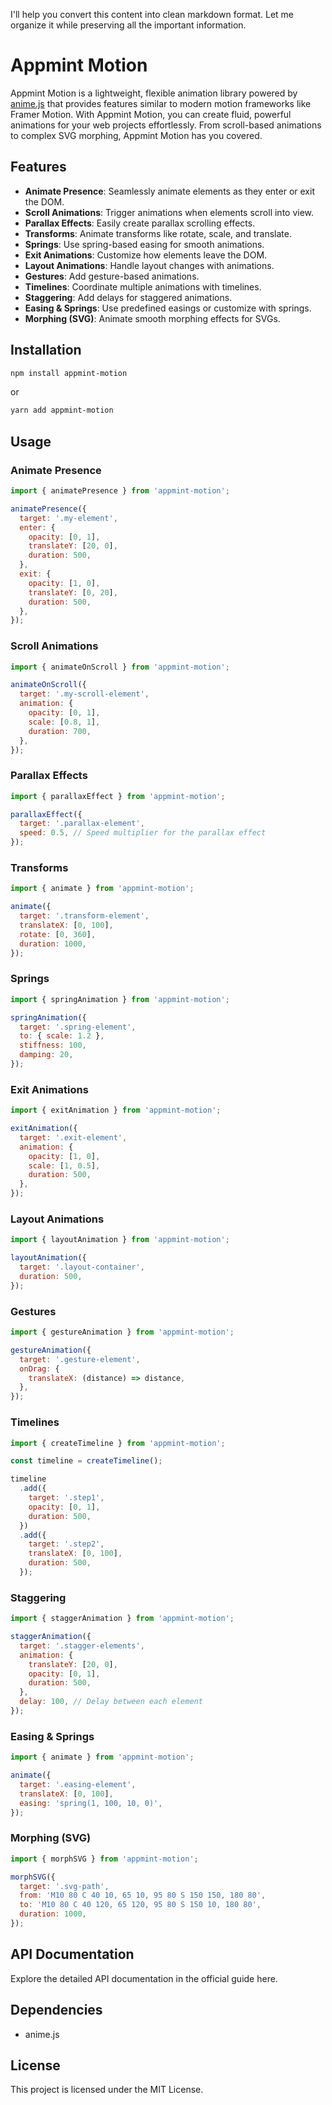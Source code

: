 I'll help you convert this content into clean markdown format. Let me organize it while preserving all the important information.

# Appmint Motion

Appmint Motion is a lightweight, flexible animation library powered by [anime.js](https://animejs.com/) that provides features similar to modern motion frameworks like Framer Motion. With Appmint Motion, you can create fluid, powerful animations for your web projects effortlessly. From scroll-based animations to complex SVG morphing, Appmint Motion has you covered.

## Features

- **Animate Presence**: Seamlessly animate elements as they enter or exit the DOM.
- **Scroll Animations**: Trigger animations when elements scroll into view.
- **Parallax Effects**: Easily create parallax scrolling effects.
- **Transforms**: Animate transforms like rotate, scale, and translate.
- **Springs**: Use spring-based easing for smooth animations.
- **Exit Animations**: Customize how elements leave the DOM.
- **Layout Animations**: Handle layout changes with animations.
- **Gestures**: Add gesture-based animations.
- **Timelines**: Coordinate multiple animations with timelines.
- **Staggering**: Add delays for staggered animations.
- **Easing & Springs**: Use predefined easings or customize with springs.
- **Morphing (SVG)**: Animate smooth morphing effects for SVGs.

## Installation

```bash
npm install appmint-motion
```

or

```bash
yarn add appmint-motion
```

## Usage

### Animate Presence

```javascript
import { animatePresence } from 'appmint-motion';

animatePresence({
  target: '.my-element',
  enter: {
    opacity: [0, 1],
    translateY: [20, 0],
    duration: 500,
  },
  exit: {
    opacity: [1, 0],
    translateY: [0, 20],
    duration: 500,
  },
});
```

### Scroll Animations

```javascript
import { animateOnScroll } from 'appmint-motion';

animateOnScroll({
  target: '.my-scroll-element',
  animation: {
    opacity: [0, 1],
    scale: [0.8, 1],
    duration: 700,
  },
});
```

### Parallax Effects

```javascript
import { parallaxEffect } from 'appmint-motion';

parallaxEffect({
  target: '.parallax-element',
  speed: 0.5, // Speed multiplier for the parallax effect
});
```

### Transforms

```javascript
import { animate } from 'appmint-motion';

animate({
  target: '.transform-element',
  translateX: [0, 100],
  rotate: [0, 360],
  duration: 1000,
});
```

### Springs

```javascript
import { springAnimation } from 'appmint-motion';

springAnimation({
  target: '.spring-element',
  to: { scale: 1.2 },
  stiffness: 100,
  damping: 20,
});
```

### Exit Animations

```javascript
import { exitAnimation } from 'appmint-motion';

exitAnimation({
  target: '.exit-element',
  animation: {
    opacity: [1, 0],
    scale: [1, 0.5],
    duration: 500,
  },
});
```

### Layout Animations

```javascript
import { layoutAnimation } from 'appmint-motion';

layoutAnimation({
  target: '.layout-container',
  duration: 500,
});
```

### Gestures

```javascript
import { gestureAnimation } from 'appmint-motion';

gestureAnimation({
  target: '.gesture-element',
  onDrag: {
    translateX: (distance) => distance,
  },
});
```

### Timelines

```javascript
import { createTimeline } from 'appmint-motion';

const timeline = createTimeline();

timeline
  .add({
    target: '.step1',
    opacity: [0, 1],
    duration: 500,
  })
  .add({
    target: '.step2',
    translateX: [0, 100],
    duration: 500,
  });
```

### Staggering

```javascript
import { staggerAnimation } from 'appmint-motion';

staggerAnimation({
  target: '.stagger-elements',
  animation: {
    translateY: [20, 0],
    opacity: [0, 1],
    duration: 500,
  },
  delay: 100, // Delay between each element
});
```

### Easing & Springs

```javascript
import { animate } from 'appmint-motion';

animate({
  target: '.easing-element',
  translateX: [0, 100],
  easing: 'spring(1, 100, 10, 0)',
});
```

### Morphing (SVG)

```javascript
import { morphSVG } from 'appmint-motion';

morphSVG({
  target: '.svg-path',
  from: 'M10 80 C 40 10, 65 10, 95 80 S 150 150, 180 80',
  to: 'M10 80 C 40 120, 65 120, 95 80 S 150 10, 180 80',
  duration: 1000,
});
```

## API Documentation

Explore the detailed API documentation in the official guide here.

## Dependencies

- anime.js

## License

This project is licensed under the MIT License.
